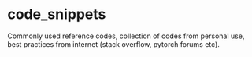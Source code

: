# code_snippets
Commonly used reference codes, collection of codes from personal use, best practices from internet (stack overflow, pytorch forums etc). 
